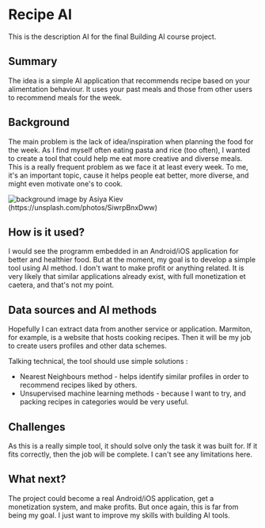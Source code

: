 
# Recipe AI

This is the description AI for the final Building AI course project.

## Summary

The idea is a simple AI application that recommends recipe based on your alimentation behaviour. It uses your past meals and those from other users to recommend meals for the week.

## Background

The main problem is the lack of idea/inspiration when planning the food for the week. As I find myself often eating pasta and rice (too often), I wanted to create a tool that could help me eat more creative and diverse meals. This is a really frequent problem as we face it at least every week. To me, it's an important topic, cause it helps people eat better, more diverse, and might even motivate one's to cook.

![background image by Asiya Kiev (https://unsplash.com/photos/SiwrpBnxDww)](https://images.unsplash.com/photo-1555244162-803834f70033?ixid=MXwxMjA3fDB8MHxwaG90by1wYWdlfHx8fGVufDB8fHw%3D&ixlib=rb-1.2.1&auto=format&fit=crop&w=750&q=80)

## How is it used?

I would see the programm embedded in an Android/iOS application for better and healthier food. But at the moment, my goal is to develop a simple tool using AI method. I don't want to make profit or anything related. It is very likely that similar applications already exist, with full monetization et caetera, and that's not my point.


## Data sources and AI methods

Hopefully I can extract data from another service or application. Marmiton, for example, is a website that hosts cooking recipes. Then it will be my job to create users profiles and other data schemes.

Talking technical, the tool should use simple solutions :
* Nearest Neighbours method - helps identify similar profiles in order to recommend recipes liked by others.
* Unsupervised machine learning methods - because I want to try, and packing recipes in categories would be very useful.

## Challenges

As this is a really simple tool, it should solve only the task it was built for. If it fits correctly, then the job will be complete. I can't see any limitations here.

## What next?

The project could become a real Android/iOS application, get a monetization system, and make profits. But once again, this is far from being my goal. I just want to improve my skills with building AI tools.
